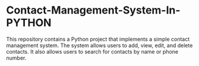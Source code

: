 # Contact-Management-System-In-PYTHON
This repository contains a Python project that implements a simple contact management system. The system allows users to add, view, edit, and delete contacts. It also allows users to search for contacts by name or phone number.
